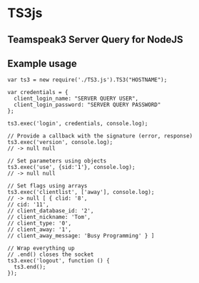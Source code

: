 TS3js
===
Teamspeak3 Server Query for NodeJS
---

Example usage
---

    var ts3 = new require('./TS3.js').TS3("HOSTNAME");

    var credentials = {
      client_login_name: "SERVER QUERY USER",
      client_login_password: "SERVER QUERY PASSWORD"
    };

    ts3.exec('login', credentials, console.log);

    // Provide a callback with the signature (error, response)
    ts3.exec('version', console.log);
    // -> null null
    
    // Set parameters using objects
    ts3.exec('use', {sid:'1'}, console.log);
    // -> null null
    
    // Set flags using arrays
    ts3.exec('clientlist', ['away'], console.log);
    // -> null [ { clid: '8',
    // cid: '11',
    // client_database_id: '2',
    // client_nickname: 'Tom',
    // client_type: '0',
    // client_away: '1',
    // client_away_message: 'Busy Programming' } ]
    
    // Wrap everything up
    // .end() closes the socket
    ts3.exec('logout', function () {
      ts3.end();
    });


